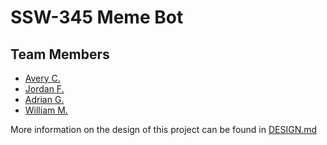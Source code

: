 # SSW-345 Meme Bot

## Team Members
 - [Avery C.](https://github.com/A-very-Cunning-ham)
 - [Jordan F.](https://github.com/Jordan883)
 - [Adrian G.](https://github.com/adriang11)
 - [William M.](https://github.com/willmartin00)


More information on the design of this project can be found in [DESIGN.md](DESIGN.md)